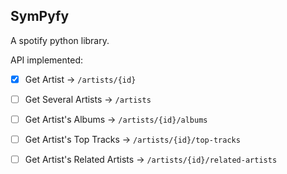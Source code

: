 ## SymPyfy ##

A spotify python library.


API implemented:

- [x] Get Artist -> `/artists/{id}`
- [ ] Get Several Artists -> `/artists`
- [ ] Get Artist's Albums -> `/artists/{id}/albums`
- [ ] Get Artist's Top Tracks -> `/artists/{id}/top-tracks`
- [ ] Get Artist's Related Artists -> `/artists/{id}/related-artists`






